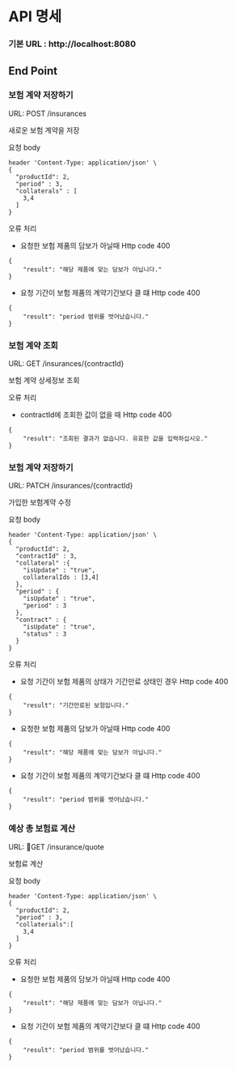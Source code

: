 # API 명세

### 기본 URL : http://localhost:8080 

## End Point 

### 보험 계약 저장하기
URL: POST /insurances

새로운 보험 계약을 저장

요청 body 
```
header 'Content-Type: application/json' \
{
  "productId": 2,
  "period" : 3,
  "collaterals" : [
    3,4
  ]
}
```
오류 처리

- 요청한 보험 제품의 담보가 아닐때 Http code 400
```
{
    "result": "해당 제품에 맞는 담보가 아닙니다."
}

```
- 요청 기간이 보험 제품의 계약기간보다 클 떄 Http code 400
```
{
    "result": "period 범위를 벗어났습니다."
}

```

### 보험 계약 조회
URL: GET /insurances/{contractId}

보험 계약 상세정보 조회

오류 처리

- contractId에 조회한 값이 없을 때 Http code 400
```
{
    "result": "조회된 결과가 없습니다. 유효한 값을 입력하십시오."
}

```

### 보험 계약 저장하기
URL: PATCH /insurances/{contractId}

가입한 보험계약 수정

요청 body 
```
header 'Content-Type: application/json' \
{
  "productId": 2,
  "contractId" : 3,
  "collateral" :{
    "isUpdate" : "true",
    collateralIds : [3,4]
  },
  "period" : {
    "isUpdate" : "true",
    "period" : 3
  },
  "contract" : {
    "isUpdate" : "true",
    "status" : 3
  }
}
```

오류 처리

- 요청 기간이 보험 제품의 상태가 기간만료 상태인 경우 Http code 400
```
{
    "result": "기간만료된 보험입니다."
}
```
- 요청한 보험 제품의 담보가 아닐때 Http code 400
```
{
    "result": "해당 제품에 맞는 담보가 아닙니다."
}

```
- 요청 기간이 보험 제품의 계약기간보다 클 떄 Http code 400
```
{
    "result": "period 범위를 벗어났습니다."
}
```

### 예상 총 보험료 계산
URL: GET /insurance/quote

보험료 계산

요청 body 
```
header 'Content-Type: application/json' \
{
  "productId": 2,
  "period" : 3,
  "collaterials":[
    3,4
  ]
}
```

오류 처리

- 요청한 보험 제품의 담보가 아닐때 Http code 400
```
{
    "result": "해당 제품에 맞는 담보가 아닙니다."
}

```
- 요청 기간이 보험 제품의 계약기간보다 클 떄 Http code 400
```
{
    "result": "period 범위를 벗어났습니다."
}
```









